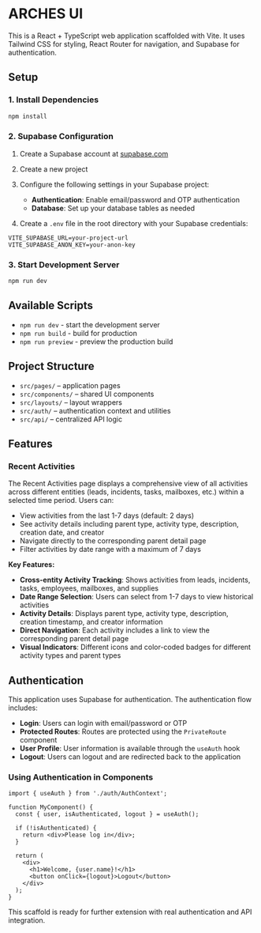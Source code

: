 # ARCHES UI

This is a React + TypeScript web application scaffolded with Vite. It uses Tailwind CSS for styling, React Router for navigation, and Supabase for authentication.

## Setup

### 1. Install Dependencies
```bash
npm install
```

### 2. Supabase Configuration

1. Create a Supabase account at [supabase.com](https://supabase.com)
2. Create a new project
3. Configure the following settings in your Supabase project:
   - **Authentication**: Enable email/password and OTP authentication
   - **Database**: Set up your database tables as needed

4. Create a `.env` file in the root directory with your Supabase credentials:
```env
VITE_SUPABASE_URL=your-project-url
VITE_SUPABASE_ANON_KEY=your-anon-key
```

### 3. Start Development Server
```bash
npm run dev
```

## Available Scripts

- `npm run dev` - start the development server
- `npm run build` - build for production
- `npm run preview` - preview the production build

## Project Structure

- `src/pages/` – application pages
- `src/components/` – shared UI components
- `src/layouts/` – layout wrappers
- `src/auth/` – authentication context and utilities
- `src/api/` – centralized API logic

## Features

### Recent Activities
The Recent Activities page displays a comprehensive view of all activities across different entities (leads, incidents, tasks, mailboxes, etc.) within a selected time period. Users can:

- View activities from the last 1-7 days (default: 2 days)
- See activity details including parent type, activity type, description, creation date, and creator
- Navigate directly to the corresponding parent detail page
- Filter activities by date range with a maximum of 7 days

**Key Features:**
- **Cross-entity Activity Tracking**: Shows activities from leads, incidents, tasks, employees, mailboxes, and supplies
- **Date Range Selection**: Users can select from 1-7 days to view historical activities
- **Activity Details**: Displays parent type, activity type, description, creation timestamp, and creator information
- **Direct Navigation**: Each activity includes a link to view the corresponding parent detail page
- **Visual Indicators**: Different icons and color-coded badges for different activity types and parent types

## Authentication

This application uses Supabase for authentication. The authentication flow includes:

- **Login**: Users can login with email/password or OTP
- **Protected Routes**: Routes are protected using the `PrivateRoute` component
- **User Profile**: User information is available through the `useAuth` hook
- **Logout**: Users can logout and are redirected back to the application

### Using Authentication in Components

```tsx
import { useAuth } from './auth/AuthContext';

function MyComponent() {
  const { user, isAuthenticated, logout } = useAuth();
  
  if (!isAuthenticated) {
    return <div>Please log in</div>;
  }
  
  return (
    <div>
      <h1>Welcome, {user.name}!</h1>
      <button onClick={logout}>Logout</button>
    </div>
  );
}
```

This scaffold is ready for further extension with real authentication and API integration.
